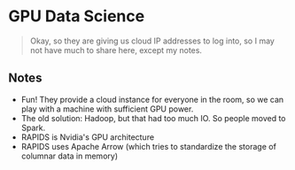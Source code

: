 # GPU Data Science

> Okay, so they are giving us cloud IP addresses to log into, so I may not have much to share here, except my notes.

## Notes

* Fun! They provide a cloud instance for everyone in the room, so we can play with a machine with sufficient GPU power.
* The old solution: Hadoop, but that had too much IO. So people moved to Spark.
* RAPIDS is Nvidia's GPU architecture
* RAPIDS uses Apache Arrow (which tries to standardize the storage of columnar data in memory)


